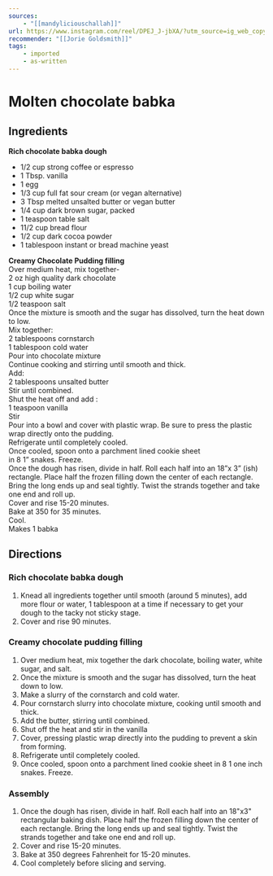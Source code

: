 ```yaml
---
sources: 
    - "[[mandyliciouschallah]]"
url: https://www.instagram.com/reel/DPEJ_J-jbXA/?utm_source=ig_web_copy_link
recommender: "[[Jorie Goldsmith]]"
tags:
    - imported
    - as-written
---
```

# Molten chocolate babka
## Ingredients
**Rich chocolate babka dough**
- 1/2 cup strong coffee or espresso  
- 1 Tbsp. vanilla  
- 1 egg  
- 1/3 cup full fat sour cream (or vegan alternative)  
- 3 Tbsp melted unsalted butter or vegan butter  
- 1/4 cup dark brown sugar, packed  
- 1 teaspoon table salt  
- 11/2 cup bread flour  
- 1/2 cup dark cocoa powder  
- 1 tablespoon instant or bread machine yeast  

**Creamy Chocolate Pudding filling**  
Over medium heat, mix together-  
2 oz high quality dark chocolate  
1 cup boiling water  
1/2 cup white sugar  
1/2 teaspoon salt  
Once the mixture is smooth and the sugar has dissolved, turn the heat down to low.  
Mix together:  
2 tablespoons cornstarch  
1 tablespoon cold water  
Pour into chocolate mixture  
Continue cooking and stirring until smooth and thick.  
Add:  
2 tablespoons unsalted butter  
Stir until combined.  
Shut the heat off and add :  
1 teaspoon vanilla  
Stir  
Pour into a bowl and cover with plastic wrap. Be sure to press the plastic wrap directly onto the pudding.  
Refrigerate until completely cooled.  
Once cooled, spoon onto a parchment lined cookie sheet  
in 8 1” snakes. Freeze.  
Once the dough has risen, divide in half. Roll each half into an 18”x 3” (ish) rectangle. Place half the frozen filling down the center of each rectangle. Bring the long ends up and seal tightly. Twist the strands together and take one end and roll up.  
Cover and rise 15-20 minutes.  
Bake at 350 for 35 minutes.  
Cool.  
Makes 1 babka
## Directions
### Rich chocolate babka dough
1. Knead all ingredients together until smooth (around 5 minutes), add more flour or water, 1 tablespoon at a time if necessary to get your dough to the tacky not sticky stage.  
2. Cover and rise 90 minutes.

### Creamy chocolate pudding filling
1. Over medium heat, mix together the dark chocolate, boiling water, white sugar, and salt.
2. Once the mixture is smooth and the sugar has dissolved, turn the heat down to low.
3. Make a slurry of the cornstarch and cold water.
4. Pour cornstarch slurry into chocolate mixture, cooking until smooth and thick.
5. Add the butter, stirring until combined.
6. Shut off the heat and stir in the vanilla
7. Cover, pressing plastic wrap directly into the pudding to prevent a skin from forming.
8. Refrigerate until completely cooled.
9. Once cooled, spoon onto a parchment lined cookie sheet in 8 1 one inch snakes.  Freeze.

### Assembly
1. Once the dough has risen, divide in half.  Roll each half into an 18"x3" rectangular baking dish.  Place half the frozen filling down the center of each rectangle.  Bring the long ends up and seal tightly.  Twist the strands together and take one end and roll up.
2. Cover and rise 15-20 minutes.
3. Bake at 350 degrees Fahrenheit for 15-20 minutes.
4. Cool completely before slicing and serving.